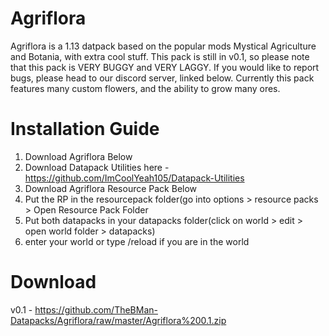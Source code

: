 # Agriflora
Agriflora is a 1.13 datpack based on the popular mods Mystical Agriculture and Botania, with extra cool stuff. This pack is still in v0.1,
so please note that this pack is VERY BUGGY and VERY LAGGY. If you would like to report bugs, please head to our discord server, linked 
below. Currently this pack features many custom flowers, and the ability to grow many ores. 

# Installation Guide

1. Download Agriflora Below
2. Download Datapack Utilities here - https://github.com/ImCoolYeah105/Datapack-Utilities
3. Download Agriflora Resource Pack Below
4. Put the RP in the resourcepack folder(go into options > resource packs > Open Resource Pack Folder
5. Put both datapacks in your datapacks folder(click on world > edit > open world folder > datapacks)
6. enter your world or type /reload if you are in the world
# Download
v0.1 - https://github.com/TheBMan-Datapacks/Agriflora/raw/master/Agriflora%200.1.zip


